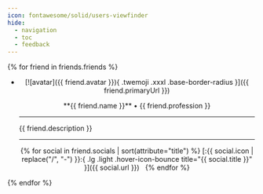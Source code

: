 ```yaml
---
icon: fontawesome/solid/users-viewfinder
hide:
  - navigation
  - toc
  - feedback
---
```


<style>
  article > h1 { display: none; }
  @media (min-width: 900px) {
    main > div > div.md-content {
      max-width: 75%;
      margin: auto;
    }
  }
</style>

<div class="grid cards" markdown>

{% for friend in friends.friends %}

  - <p align="center">[![avatar]({{ friend.avatar }}){ .twemoji .xxxl .base-border-radius }]({{ friend.primaryUrl }})</p>

    <p align="center">**{{ friend.name }}** • <span class="secondary">{{ friend.profession }}</span></p>

    ---

    <p align="justify">{{ friend.description }}</p>

    ---

    <p align="center">{% for social in friend.socials | sort(attribute="title") %} [:{{ social.icon | replace("/", "-") }}:{ .lg .light .hover-icon-bounce title="{{ social.title }}" }]({{ social.url }}) &nbsp; {% endfor %}</p>

{% endfor %}

</div>
